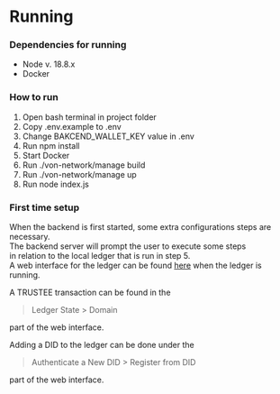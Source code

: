 # Running

### Dependencies for running
- Node v. 18.8.x
- Docker

### How to run
1. Open bash terminal in project folder
2. Copy .env.example to .env
3. Change BAKCEND_WALLET_KEY value in .env
4. Run npm install
5. Start Docker
6. Run ./von-network/manage build
7. Run ./von-network/manage up
8. Run node index.js

### First time setup
When the backend is first started, some extra configurations steps are necessary.\
The backend server will prompt the user to execute some steps\
in relation to the local ledger that is run in step 5.\
A web interface for the ledger can be found [here](http://localhost:9000)
when the ledger is running.

A TRUSTEE transaction can be found in the 

>Ledger State > Domain 

part of the web interface.

Adding a DID to the ledger can be done under the

>Authenticate a New DID > Register from DID

part of the web interface.